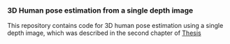 ### 3D Human pose estimation from a single depth image

This repository contains code for 3D human pose estimation using a single depth image, which was described in the second chapter of [Thesis](https://cdmd.cnki.com.cn/Article/CDMD-10248-1020727900.htm)

